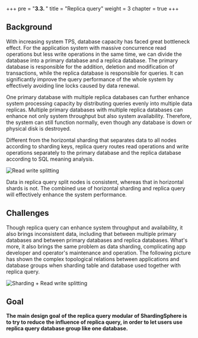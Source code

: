 +++
pre = "<b>3.3. </b>"
title = "Replica query"
weight = 3
chapter = true
+++

## Background

With increasing system TPS, database capacity has faced great bottleneck effect. For the application system with massive concurrence read operations but less write operations in the same time, we can divide the database into a primary database and a replica database. The primary database is responsible for the addition, deletion and modification of transactions, while the replica database is responsible for queries. It can significantly improve the query performance of the whole system by effectively avoiding line locks caused by data renewal.

One primary database with multiple replica databases can further enhance system processing capacity by distributing queries evenly into multiple data replicas. Multiple primary databases with multiple replica databases can enhance not only system throughput but also system availability. Therefore, the system can still function normally, even though any database is down or physical disk is destroyed.

Different from the horizontal sharding that separates data to all nodes according to sharding keys, replica query routes read operations and write operations separately to the primary database and the replica database according to SQL meaning analysis.

![Read write splitting](hhttps://shardingsphere.apache.org/document/current/img/read-write-splitting/read-write-splitting-standalone.png)

Data in replica query split nodes is consistent, whereas that in horizontal shards is not. The combined use of horizontal sharding and replica query will effectively enhance the system performance.

## Challenges

Though replica query can enhance system throughput and availability, it also brings inconsistent data, including that between multiple primary databases and between primary databases and replica databases. What's more, it also brings the same problem as data sharding, complicating app developer and operator's maintenance and operation. The following picture has shown the complex topological relations between applications and database groups when sharding table and database used together with replica query.

![Sharding + Read write splitting](https://shardingsphere.apache.org/document/current/img/read-write-splitting/sharding-and-read-write-splitting.png)

## Goal

**The main design goal of the replica query modular of ShardingSphere is to try to reduce the influence of replica query, in order to let users use replica query database group like one database.**